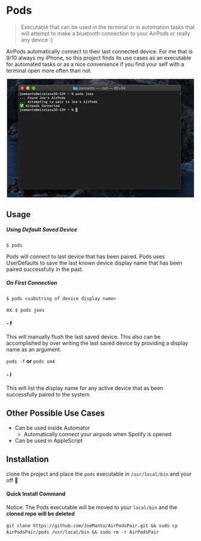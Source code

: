 # Pods
> Executable that can be used in the terminal or in automation tasks that will attempt to make a bluetooth connection to your AirPods or really any device :)

AirPods automatically connect to their last connected device. For me that is 9/10 always my iPhone, so this project finds its use cases as an executable for automated tasks or as a nice convenience if you find your self with a terminal open more often than not. 

<p align="center">
<img width = "500" src = "https://raw.githubusercontent.com/joemanto/AirPodsPair/master/res/screenshot.png"/>
</div>

## Usage
##### Using Default Saved Device
`$ pods`

Pods will connect to last device that has been paired. Pods uses UserDefaults to save the last known device display name that has been paired successfully in the past.

##### On First Connection
`$ pods <substring of device display name>`

ex. `$ pods joes`

#### - f 
This will manually flush the last saved device.
This also can be accomplished by over writing the last saved device by providing a display name as an argument. 

`pods -f` **or** `pods xm4`

#### - l
This will list the display name for any active device that as been successfully paired to the system.

## Other Possible Use Cases
* Can be used inside Automator
    * Automatically connect your airpods when Spotify is opened 
* Can be used in AppleScript

## Installation 

clone the project and place the `pods` executable in `/usr/local/bin` and your off 🚀

#### Quick Install Command
Notice: The Pods executable will be moved to your `local/bin` and the **cloned repo will be deleted** 

`git clone https://github.com/JoeManto/AirPodsPair.git && sudo cp AirPodsPair/pods /usr/local/bin && sudo rm -r AirPodsPair`

